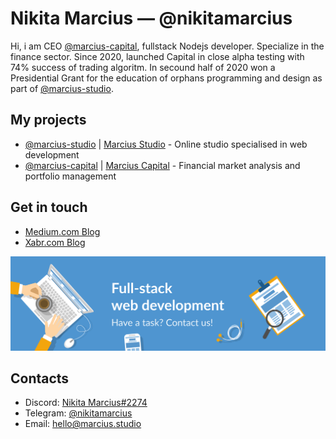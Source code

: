 # Nikita Marcius — @nikitamarcius

Hi, i am CEO [@marcius-capital](https://github.com/marcius-capital), fullstack Nodejs developer. Specialize in the finance sector. Since 2020, launched Capital in close alpha testing with 74% success of trading algoritm. In secound half of 2020 won a Presidential Grant for the education of orphans programming and design as part of [@marcius-studio](https://github.com/marcius-studio).

## My projects

* [@marcius-studio](https://github.com/marcius-studio) | [Marcius Studio](https://marcius.studio) - Online studio specialised in web development
* [@marcius-capital](https://github.com/marcius-capital) | [Marcius Capital](https://marcius.capital) - Financial market analysis and portfolio management

## Get in touch

* [Medium.com Blog](https://medium.com/marcius-studio)
* [Xabr.com Blog](https://habr.com/ru/users/nikitamarcius/)

<a href="//marcius.studio" target="_blank">
<img src="/banner.svg">
</a>

## Contacts

* Discord: [Nikita Marcius#2274](https://discord.com/channels/@me/321971646967840768)
* Telegram: [@nikitamarcius](https://ttttt.me/nikitamarcius)
* Email: [hello@marcius.studio](mailto:hello@marcius.studio)

